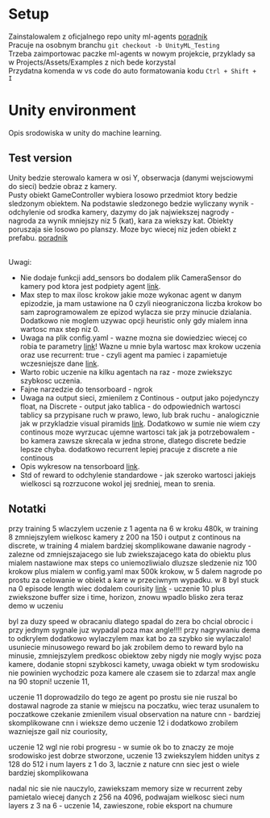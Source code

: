 # Setup
Zainstalowalem z oficjalnego repo unity ml-agents [poradnik](https://github.com/Unity-Technologies/ml-agents/blob/latest_release/docs/Readme.md) <br>
Pracuje na osobnym branchu ```git checkout -b UnityML_Testing``` <br>
Trzeba zaimportowac paczke ml-agents w nowym projekcie, przyklady sa w Projects/Assets/Examples z nich bede korzystal <br>
Przydatna komenda w vs code do auto formatowania kodu ```Ctrl + Shift + I```

# Unity environment
Opis srodowiska w unity do machine learning.
## Test version
Unity bedzie sterowalo kamera w osi Y, obserwacja (danymi wejsciowymi do sieci) bedzie obraz z kamery. <br>
Pusty obiekt GameController wybiera losowo przedmiot ktory bedzie sledzonym obiektem. Na podstawie sledzonego bedzie wyliczany wynik - odchylenie od srodka kamery, dazymy do jak najwiekszej nagrody - nagroda za wynik mniejszy niz 5 (kat), kara za wiekszy kat. Obiekty poruszaja sie losowo po planszy. Moze byc wiecej niz jeden obiekt z prefabu. [poradnik](https://github.com/Unity-Technologies/ml-agents/blob/latest_release/docs/Learning-Environment-Create-New.md) <br><br>

Uwagi:
* Nie dodaje funkcji add_sensors bo dodalem plik CameraSensor do kamery pod ktora jest podpiety agent [link](https://github.com/Unity-Technologies/ml-agents/blob/master/docs/Learning-Environment-Design-Agents.md).
* Max step to max ilosc krokow jakie moze wykonac agent w danym epizodzie, ja mam ustawione na 0 czyli nieograniczona liczba krokow bo sam zaprogramowalem ze epizod wylacza sie przy minucie dzialania. Dodatkowo nie moglem uzywac opcji heuristic only gdy mialem inna wartosc max step niz 0.
* Uwaga na plik config.yaml - wazne mozna sie dowiedziec wiecej co robia te parametry [link](https://github.com/Unity-Technologies/ml-agents/blob/master/docs/Training-ML-Agents.md)! Wazne u mnie byla wartosc max krokow uczenia oraz use recurrent: true - czyli agent ma pamiec i zapamietuje wczesniejsze dane [link](https://github.com/Unity-Technologies/ml-agents/blob/master/docs/Feature-Memory.md).
* Warto robic uczenie na kilku agentach na raz - moze zwiekszyc szybkosc uczenia.
* Fajne narzedzie do tensorboard - ngrok
* Uwaga na output sieci, zmienilem z Continous - output jako pojedynczy float, na Discrete - output jako tablica - do odpowiednich wartosci tablicy sa przypisane ruch w prawo, lewo, lub brak ruchu - analogicznie jak w przykladzie visual piramids [link](https://github.com/Unity-Technologies/ml-agents/blob/master/docs/Learning-Environment-Design-Agents.md). Dodatkowo w sumie nie wiem czy continous moze wyrzucac ujemne wartosci tak jak ja potrzebowalem - bo kamera zawsze skrecala w jedna strone, dlatego discrete bedzie lepsze chyba. dodatkowo recurrent lepiej pracuje z discrete a nie continous
* Opis wykresow na tensorboard [link](https://github.com/Unity-Technologies/ml-agents/blob/latest_release/docs/Using-Tensorboard.md).
* Std of reward to odchylenie standardowe - jak szeroko wartosci jakiejs wielkosci są rozrzucone wokol jej sredniej, mean to srenia.

## Notatki
przy training 5 wlaczylem uczenie z 1 agenta na 6 w kroku 480k, w training 8 zmniejszylem wielkosc kamery z 200 na 150 i output z continous na discrete, w training 4 mialem bardziej skomplikowane dawanie nagrody - zalezne od zmniejszajacego sie lub zwiekszajacego kata do obiektu plus mialem nastawione max steps co uniemozliwialo dluzsze sledzenie niz 100 krokow plus mialem w config.yaml max 500k krokow, w 5 dalem nagrode po prostu za celowanie w obiekt a kare w przeciwnym wypadku. w 8 byl stuck na 0 episode length wiec dodalem courisity [link](https://github.com/Unity-Technologies/ml-agents/blob/master/docs/Reward-Signals.md) - uczenie 10 plus zwiekszone buffer size i time, horizon, znowu wpadlo blisko zera teraz demo w uczeniu 

byl za duzy speed w obracaniu dlatego spadal do zera bo chcial obrocic i przy jednym sygnale juz wypadal poza max angle!!!! przy nagrywaniu dema to odkrylem
dodatkowo wylaczylem max kat bo za szybko sie wylaczalo! usuniecie minusowego reward bo jak zrobilem demo to reward bylo na minusie,
zmniejszylem predkosc obiektow zeby nigdy nie mogly wyjsc poza kamere, dodanie stopni szybkosci kamety, uwaga obiekt w tym srodowisku nie powinien wychodzic poza kamere ale czasem sie to zdarza! max angle na 90 stopni! uczenie 11,

uczenie 11 doprowadzilo do tego ze agent po prostu sie nie ruszal bo dostawal nagrode za stanie w miejscu na poczatku, wiec teraz usunalem to poczatkowe czekanie zmienilem visual observation na nature cnn - bardziej skomplikowane cnn i wieksze demo uczenie 12 i dodatkowo zrobilem wazniejsze gail niz couriosity,

uczenie 12 wgl nie robi progresu - w sumie ok bo to znaczy ze moje srodowisko jest dobrze stworzone, uczenie 13 zwiekszylem hidden unitys z 128 do 512 i num layers z 1 do 3, lacznie z nature cnn siec jest o wiele bardziej skomplikowana

nadal nic sie nie nauczylo, zawiekszam memory size w recurrent zeby pamietalo wiecej danych z 256 na 4096, podwajam wielkosc sieci num layers z 3 na 6 - uczenie 14, zawieszone, robie eksport na chumure 